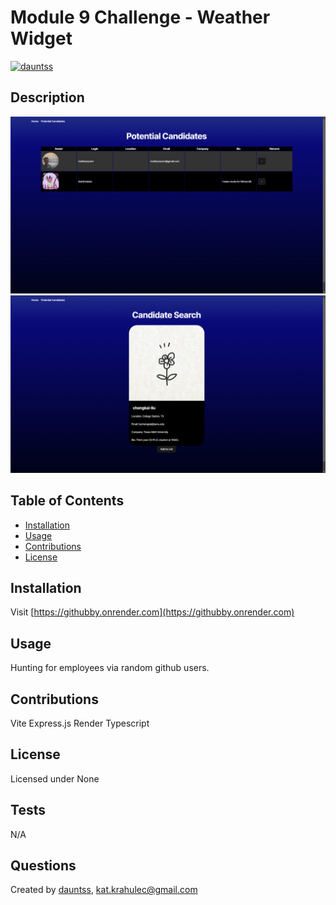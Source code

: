 # Module 9 Challenge - Weather Widget

[![dauntss](https://img.shields.io/badge/created_by-dauntss-deeppink)](http://github.com/dauntss)

## Description

![A screencapture of the final product.](./public/cap1.png)
![A second screencapture of the final product.](./public/cap2.png)

## Table of Contents

- [Installation](#installation)
- [Usage](#usage)
- [Contributions](#contributions)
- [License](#license)

## Installation

Visit [https://githubby.onrender.com](https://githubby.onrender.com)

## Usage

Hunting for employees via random github users.

## Contributions

Vite
Express.js
Render
Typescript

## License 

Licensed under None

## Tests

N/A

## Questions

Created by [dauntss](http://github.com/dauntss), [kat.krahulec@gmail.com](mailto:kat.krahulec@gmail.com)
